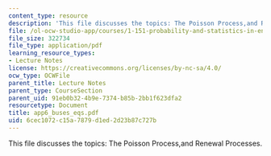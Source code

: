 ```yaml
---
content_type: resource
description: 'This file discusses the topics: The Poisson Process,and Renewal Processes.'
file: /ol-ocw-studio-app/courses/1-151-probability-and-statistics-in-engineering-spring-2005/6cec1072c15a7879d1ed2d23b87c727b_app6_buses_eqs.pdf
file_size: 322734
file_type: application/pdf
learning_resource_types:
- Lecture Notes
license: https://creativecommons.org/licenses/by-nc-sa/4.0/
ocw_type: OCWFile
parent_title: Lecture Notes
parent_type: CourseSection
parent_uid: 91eb0b32-4b9e-7374-b85b-2bb1f623dfa2
resourcetype: Document
title: app6_buses_eqs.pdf
uid: 6cec1072-c15a-7879-d1ed-2d23b87c727b
---
```

This file discusses the topics: The Poisson Process,and Renewal Processes.
